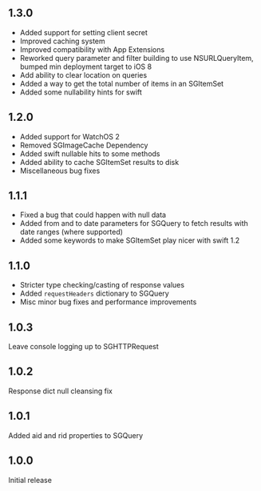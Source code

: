 ## 1.3.0

- Added support for setting client secret
- Improved caching system
- Improved compatibility with App Extensions
- Reworked query parameter and filter building to use NSURLQueryItem, bumped min deployment target to iOS 8
- Add ability to clear location on queries
- Added a way to get the total number of items in an SGItemSet
- Added some nullability hints for swift

## 1.2.0

- Added support for WatchOS 2
- Removed SGImageCache Dependency
- Added swift nullable hits to some methods
- Added ability to cache SGItemSet results to disk
- Miscellaneous bug fixes

## 1.1.1

- Fixed a bug that could happen with null data
- Added from and to date parameters for SGQuery to fetch results with date ranges (where supported)
- Added some keywords to make SGItemSet play nicer with swift 1.2

## 1.1.0

- Stricter type checking/casting of response values
- Added `requestHeaders` dictionary to SGQuery
- Misc minor bug fixes and performance improvements

## 1.0.3

Leave console logging up to SGHTTPRequest

## 1.0.2

Response dict null cleansing fix

## 1.0.1

Added aid and rid properties to SGQuery

## 1.0.0

Initial release
